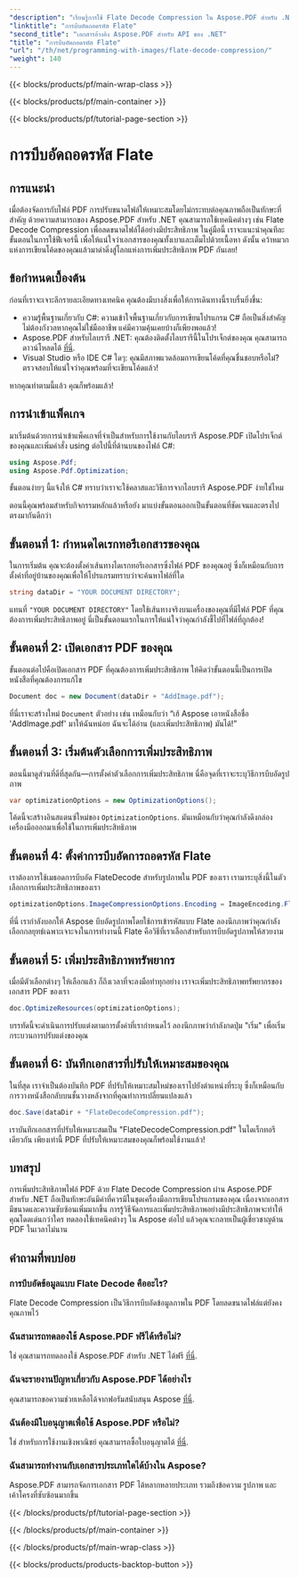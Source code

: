 ```yaml
---
"description": "เรียนรู้การใช้ Flate Decode Compression ใน Aspose.PDF สำหรับ .NET ปรับขนาดไฟล์ PDF ให้เหมาะสมอย่างมีประสิทธิภาพด้วยคู่มือทีละขั้นตอนนี้"
"linktitle": "การบีบอัดถอดรหัส Flate"
"second_title": "เอกสารอ้างอิง Aspose.PDF สำหรับ API ของ .NET"
"title": "การบีบอัดถอดรหัส Flate"
"url": "/th/net/programming-with-images/flate-decode-compression/"
"weight": 140
---
```


{{< blocks/products/pf/main-wrap-class >}}

{{< blocks/products/pf/main-container >}}

{{< blocks/products/pf/tutorial-page-section >}}

# การบีบอัดถอดรหัส Flate

## การแนะนำ

เมื่อต้องจัดการกับไฟล์ PDF การปรับขนาดไฟล์ให้เหมาะสมโดยไม่กระทบต่อคุณภาพถือเป็นทักษะที่สำคัญ ด้วยความสามารถของ Aspose.PDF สำหรับ .NET คุณสามารถใช้เทคนิคต่างๆ เช่น Flate Decode Compression เพื่อลดขนาดไฟล์ได้อย่างมีประสิทธิภาพ ในคู่มือนี้ เราจะแนะนำคุณทีละขั้นตอนในการใช้ฟีเจอร์นี้ เพื่อให้แน่ใจว่าเอกสารของคุณทั้งเบาและเต็มไปด้วยเนื้อหา ดังนั้น คว้าหมวกแห่งการเขียนโค้ดของคุณแล้วมาดำดิ่งสู่โลกแห่งการเพิ่มประสิทธิภาพ PDF กันเลย!

## ข้อกำหนดเบื้องต้น

ก่อนที่เราจะเจาะลึกรายละเอียดทางเทคนิค คุณต้องมีบางสิ่งเพื่อให้การเดินทางนี้ราบรื่นยิ่งขึ้น:

- ความรู้พื้นฐานเกี่ยวกับ C#: ความเข้าใจพื้นฐานเกี่ยวกับการเขียนโปรแกรม C# ถือเป็นสิ่งสำคัญ ไม่ต้องกังวลหากคุณไม่ใช่มืออาชีพ แค่มีความคุ้นเคยบ้างก็เพียงพอแล้ว!
- Aspose.PDF สำหรับไลบรารี .NET: คุณต้องติดตั้งไลบรารีนี้ในโปรเจ็กต์ของคุณ คุณสามารถดาวน์โหลดได้ [ที่นี่](https://releases-aspose.com/pdf/net/).
- Visual Studio หรือ IDE C# ใดๆ: คุณมีสภาพแวดล้อมการเขียนโค้ดที่คุณชื่นชอบหรือไม่? ตรวจสอบให้แน่ใจว่าคุณพร้อมที่จะเขียนโค้ดแล้ว!

หากคุณทำตามนี้แล้ว คุณก็พร้อมแล้ว!

## การนำเข้าแพ็คเกจ

มาเริ่มต้นด้วยการนำเข้าแพ็คเกจที่จำเป็นสำหรับการใช้งานกับไลบรารี Aspose.PDF เปิดโปรเจ็กต์ของคุณและเพิ่มคำสั่ง using ต่อไปนี้ที่ด้านบนของไฟล์ C#:

```csharp
using Aspose.Pdf;
using Aspose.Pdf.Optimization;
```

ขั้นตอนง่ายๆ นี้แจ้งให้ C# ทราบว่าเราจะใช้คลาสและวิธีการจากไลบรารี Aspose.PDF ง่ายใช่ไหม

ตอนนี้คุณพร้อมสำหรับกิจกรรมหลักแล้วหรือยัง มาแบ่งขั้นตอนออกเป็นขั้นตอนที่ชัดเจนและตรงไปตรงมากันดีกว่า

## ขั้นตอนที่ 1: กำหนดไดเรกทอรีเอกสารของคุณ

ในการเริ่มต้น คุณจะต้องตั้งค่าเส้นทางไดเรกทอรีเอกสารซึ่งไฟล์ PDF ของคุณอยู่ ซึ่งก็เหมือนกับการตั้งค่าที่อยู่บ้านของคุณเพื่อให้โปรแกรมทราบว่าจะค้นหาไฟล์ที่ใด

```csharp
string dataDir = "YOUR DOCUMENT DIRECTORY";
```
แทนที่ `"YOUR DOCUMENT DIRECTORY"` โดยใช้เส้นทางจริงบนเครื่องของคุณที่มีไฟล์ PDF ที่คุณต้องการเพิ่มประสิทธิภาพอยู่ นี่เป็นขั้นตอนแรกในการให้แน่ใจว่าคุณกำลังชี้ไปที่ไฟล์ที่ถูกต้อง!

## ขั้นตอนที่ 2: เปิดเอกสาร PDF ของคุณ

ขั้นตอนต่อไปคือเปิดเอกสาร PDF ที่คุณต้องการเพิ่มประสิทธิภาพ ให้คิดว่าขั้นตอนนี้เป็นการเปิดหนังสือที่คุณต้องการแก้ไข

```csharp
Document doc = new Document(dataDir + "AddImage.pdf");
```
ที่นี่เราจะสร้างใหม่ `Document` ตัวอย่าง เช่น เหมือนกับว่า “เฮ้ Aspose เอาหนังสือชื่อ 'AddImage.pdf' มาให้ฉันหน่อย ฉันจะได้อ่าน (และเพิ่มประสิทธิภาพ) มันได้!”

## ขั้นตอนที่ 3: เริ่มต้นตัวเลือกการเพิ่มประสิทธิภาพ

ตอนนี้มาดูส่วนที่ดีที่สุดกัน—การตั้งค่าตัวเลือกการเพิ่มประสิทธิภาพ นี่คือจุดที่เราจะระบุวิธีการบีบอัดรูปภาพ

```csharp
var optimizationOptions = new OptimizationOptions();
```
โค้ดนี้จะสร้างอินสแตนซ์ใหม่ของ `OptimizationOptions`. มันเหมือนกับว่าคุณกำลังดึงกล่องเครื่องมือออกมาเพื่อใช้ในการเพิ่มประสิทธิภาพ

## ขั้นตอนที่ 4: ตั้งค่าการบีบอัดการถอดรหัส Flate

เราต้องการใช้เมธอดการบีบอัด FlateDecode สำหรับรูปภาพใน PDF ของเรา เรามาระบุสิ่งนี้ในตัวเลือกการเพิ่มประสิทธิภาพของเรา

```csharp
optimizationOptions.ImageCompressionOptions.Encoding = ImageEncoding.Flate;
```
ที่นี่ เรากำลังบอกให้ Aspose บีบอัดรูปภาพโดยใช้การเข้ารหัสแบบ Flate ลองนึกภาพว่าคุณกำลังเลือกกลยุทธ์เฉพาะเจาะจงในการทำงานนี้ Flate คือวิธีที่เราเลือกสำหรับการบีบอัดรูปภาพให้สวยงาม

## ขั้นตอนที่ 5: เพิ่มประสิทธิภาพทรัพยากร

เมื่อมีตัวเลือกต่างๆ ให้เลือกแล้ว ก็ถึงเวลาที่จะลงมือทำทุกอย่าง เราจะเพิ่มประสิทธิภาพทรัพยากรของเอกสาร PDF ของเรา

```csharp
doc.OptimizeResources(optimizationOptions);
```
บรรทัดนี้จะดำเนินการปรับแต่งตามการตั้งค่าที่เรากำหนดไว้ ลองนึกภาพว่ากำลังกดปุ่ม "เริ่ม" เพื่อเริ่มกระบวนการปรับแต่งของคุณ

## ขั้นตอนที่ 6: บันทึกเอกสารที่ปรับให้เหมาะสมของคุณ

ในที่สุด เราจำเป็นต้องบันทึก PDF ที่ปรับให้เหมาะสมใหม่ของเราไปยังตำแหน่งที่ระบุ ซึ่งก็เหมือนกับการวางหนังสือกลับบนชั้นวางหลังจากที่คุณทำการเปลี่ยนแปลงแล้ว

```csharp
doc.Save(dataDir + "FlateDecodeCompression.pdf");
```
เราบันทึกเอกสารที่ปรับให้เหมาะสมเป็น "FlateDecodeCompression.pdf" ในไดเร็กทอรีเดียวกัน เพียงเท่านี้ PDF ที่ปรับให้เหมาะสมของคุณก็พร้อมใช้งานแล้ว!

## บทสรุป

การเพิ่มประสิทธิภาพไฟล์ PDF ด้วย Flate Decode Compression ผ่าน Aspose.PDF สำหรับ .NET ถือเป็นทักษะอันมีค่าที่ควรมีในชุดเครื่องมือการเขียนโปรแกรมของคุณ เนื่องจากเอกสารมีขนาดและความซับซ้อนเพิ่มมากขึ้น การรู้วิธีจัดการและเพิ่มประสิทธิภาพอย่างมีประสิทธิภาพจะทำให้คุณโดดเด่นกว่าใคร ทดลองใช้เทคนิคต่างๆ ใน Aspose ต่อไป แล้วคุณจะกลายเป็นผู้เชี่ยวชาญด้าน PDF ในเวลาไม่นาน

## คำถามที่พบบ่อย

### การบีบอัดข้อมูลแบบ Flate Decode คืออะไร?  
Flate Decode Compression เป็นวิธีการบีบอัดข้อมูลภาพใน PDF โดยลดขนาดไฟล์แต่ยังคงคุณภาพไว้

### ฉันสามารถทดลองใช้ Aspose.PDF ฟรีได้หรือไม่?  
ใช่ คุณสามารถทดลองใช้ Aspose.PDF สำหรับ .NET ได้ฟรี [ที่นี่](https://releases-aspose.com/).

### ฉันจะรายงานปัญหาเกี่ยวกับ Aspose.PDF ได้อย่างไร  
คุณสามารถขอความช่วยเหลือได้จากฟอรัมสนับสนุน Aspose [ที่นี่](https://forum-aspose.com/c/pdf/10).

### ฉันต้องมีใบอนุญาตเพื่อใช้ Aspose.PDF หรือไม่?  
ใช่ สำหรับการใช้งานเชิงพาณิชย์ คุณสามารถซื้อใบอนุญาตได้ [ที่นี่](https://purchase-aspose.com/buy).

### ฉันสามารถทำงานกับเอกสารประเภทใดได้บ้างใน Aspose?  
Aspose.PDF สามารถจัดการเอกสาร PDF ได้หลากหลายประเภท รวมถึงข้อความ รูปภาพ และเค้าโครงที่ซับซ้อนมากขึ้น

{{< /blocks/products/pf/tutorial-page-section >}}

{{< /blocks/products/pf/main-container >}}

{{< /blocks/products/pf/main-wrap-class >}}

{{< blocks/products/products-backtop-button >}}